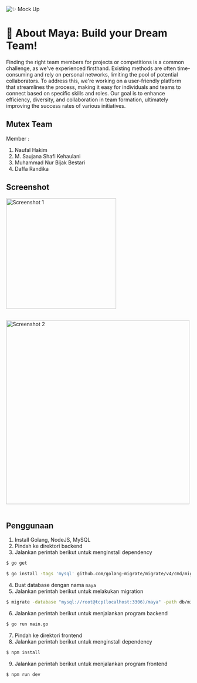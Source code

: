 ![✨ Mock Up](https://github.com/kimnopal/maya/assets/88240429/431922f0-4ef3-41ff-85c7-03d1c0bf8975)

# 👋 About Maya: Build your Dream Team!

Finding the right team members for projects or competitions is a common challenge, as we've experienced firsthand. Existing methods are often time-consuming and rely on personal networks, limiting the pool of potential collaborators. To address this, we're working on a user-friendly platform that streamlines the process, making it easy for individuals and teams to connect based on specific skills and roles. Our goal is to enhance efficiency, diversity, and collaboration in team formation, ultimately improving the success rates of various initiatives.

## Mutex Team

Member :

1. Naufal Hakim
2. M. Saujana Shafi Kehaulani
3. Muhammad Nur Bijak Bestari
4. Daffa Randika

## Screenshot

<img src="https://github.com/kimnopal/maya/assets/88240429/3ef6800d-03af-49b9-8925-1667a625de0f" alt="Screenshot 1" width="300"><br><br>

<img src="https://github.com/kimnopal/maya/assets/88240429/dd88e6ae-0bff-472a-a103-9db244effd29" alt="Screenshot 2" width="500"><br><br>

## Penggunaan

1. Install Golang, NodeJS, MySQL
2. Pindah ke direktori backend
3. Jalankan perintah berikut untuk menginstall dependency

```bash
$ go get
```

```bash
$ go install -tags 'mysql' github.com/golang-migrate/migrate/v4/cmd/migrate@latest
```

4. Buat database dengan nama `maya`
5. Jalankan perintah berikut untuk melakukan migration

```bash
$ migrate -database "mysql://root@tcp(localhost:3306)/maya" -path db/migrations up
```

6. Jalankan perintah berikut untuk menjalankan program backend

```bash
$ go run main.go
```

7. Pindah ke direktori frontend
8. Jalankan perintah berikut untuk menginstall dependency

```bash
$ npm install
```

9. Jalankan perintah berikut untuk menjalankan program frontend

```bash
$ npm run dev
```
